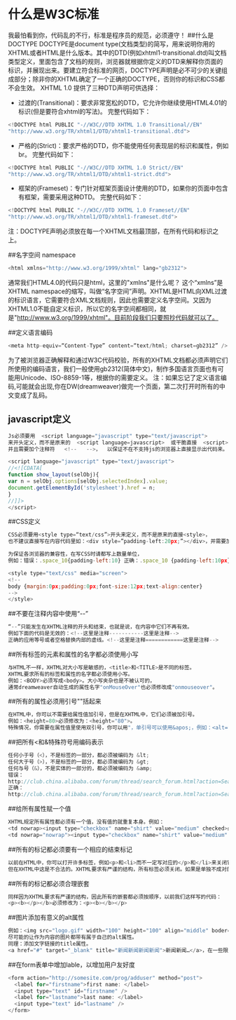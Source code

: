 # 什么是W3C标准
我最怕看到你，代码乱的不行，标准是程序员的规范，必须遵守！
##什么是DOCTYPE
DOCTYPE是document type(文档类型)的简写，用来说明你用的XHTML或者HTML是什么版本。其中的DTD(例如xhtml1-transitional.dtd)叫文档类型定义，里面包含了文档的规则，浏览器就根据你定义的DTD来解释你页面的标识，并展现出来。要建立符合标准的网页，DOCTYPE声明是必不可少的关键组成部分；除非你的XHTML确定了一个正确的DOCTYPE，否则你的标识和CSS都不会生效。
XHTML 1.0 提供了三种DTD声明可供选择：

+	过渡的(Transitional)：要求非常宽松的DTD，它允许你继续使用HTML4.01的标识(但是要符合xhtml的写法)。 
完整代码如下：

```js
<!DOCTYPE html PUBLIC "-//W3C//DTD XHTML 1.0 Transitional//EN" 
"http://www.w3.org/TR/xhtml1/DTD/xhtml1-transitional.dtd">
```

+	严格的(Strict)：要求严格的DTD，你不能使用任何表现层的标识和属性，例如br。 完整代码如下：

```js
<!DOCTYPE html PUBLIC "-//W3C//DTD XHTML 1.0 Strict//EN" 
"http://www.w3.org/TR/xhtml1/DTD/xhtml1-strict.dtd">
```

+	框架的(Frameset)：专门针对框架页面设计使用的DTD，如果你的页面中包含有框架，需要采用这种DTD。
完整代码如下：

```js
<!DOCTYPE html PUBLIC "-//W3C//DTD XHTML 1.0 Frameset//EN" 
"http://www.w3.org/TR/xhtml1/DTD/xhtml1-frameset.dtd">
```

注：DOCTYPE声明必须放在每一个XHTML文档最顶部，在所有代码和标识之上。

##名字空间 namespace
```js
<html xmlns="http://www.w3.org/1999/xhtml" lang="gb2312">
```

通常我们HTML4.0的代码只是html，这里的"xmlns"是什么呢？
这个“xmlns”是XHTML namespace的缩写，叫做“名字空间”声明。XHTML是HTML向XML过渡的标识语言，它需要符合XML文档规则，因此也需要定义名字空间。又因为XHTML1.0不能自定义标识，所以它的名字空间都相同，就是"http://www.w3.org/1999/xhtml"。目前阶段我们只要照抄代码就可以了。

##定义语言编码
```js
<meta http-equiv=“Content-Type” content=“text/html; charset=gb2312” />
```

为了被浏览器正确解释和通过W3C代码校验，所有的XHTML文档都必须声明它们所使用的编码语言，我们一般使用gb2312(简体中文)，制作多国语言页面也有可能用Unicode、ISO-8859-1等，根据你的需要定义。
注：如果忘记了定义语言编码,可能就会出现,你在DW(dreamweaver)做完一个页面，第二次打开时所有的中文变成了乱码。
##	javascript定义
```js
Js必须要用  <script language="javascript" type="text/javascript">
来开头定义，而不是原来的  <script language=javascript>  或干脆直接  <script>，
并且需要加个注释符   <!--   -->，  以保证不在不支持js的浏览器上直接显示出代码来。 

<script language="javascript" type="text/javascript"> 
//<![CDATA[ 
function show_layout(selObj){ 
var n = selObj.options[selObj.selectedIndex].value; 
document.getElementById('stylesheet').href = n; 
} 
//]]> 
</script> 
```
##CSS定义
```js
CSS必须要用<style type=“text/css”>开头来定义，而不是原来的直接<style>，
也不建议直接写在内容代码里如：<div style=”padding-left:20px;”></div>，并需要加个注释符<!-- --> 

为保证各浏览器的兼容性，在写CSS时请都写上数量单位，
例如：错误：.space_10{padding-left:10} 正确：.space_10 {padding-left:10px}

<style type="text/css" media="screen"> 
<!-- 
body {margin:0px;padding:0px;font-size:12px;text-align:center} 
--> 
</style>
```
##不要在注释内容中使用“--”
```js
“--”只能发生在XHTML注释的开头和结束，也就是说，在内容中它们不再有效。
例如下面的代码是无效的：<!--这里是注释-----------这里是注释-->
正确的应用等号或者空格替换内部的虚线。<!--这里是注释============这里是注释-->
```
##所有标签的元素和属性的名字都必须使用小写
```js
与HTML不一样，XHTML对大小写是敏感的，<title>和<TITLE>是不同的标签。
XHTML要求所有的标签和属性的名字都必须使用小写。
例如：<BODY>必须写成<body>。大小写夹杂也是不被认可的，
通常dreamweaver自动生成的属性名字"onMouseOver"也必须修改成"onmouseover"。
```
##所有的属性必须用引号""括起来
```js
在HTML中，你可以不需要给属性值加引号，但是在XHTML中，它们必须被加引号。
例如：<height=80>必须修改为：<height="80">。
特殊情况，你需要在属性值里使用双引号，你可以用"，单引号可以使用&apos;，例如：<alt="say&apos;hello&apos;">
```
##把所有<和&特殊符号用编码表示
```js
任何小于号（<），不是标签的一部分，都必须被编码为 &lt;
任何大于号（>），不是标签的一部分，都必须被编码为 &gt;
任何与号（&），不是实体的一部分的，都必须被编码为 &amp; 
错误：
http://club.china.alibaba.com/forum/thread/search_forum.html?action=SearchForum&doSearchForum=true&main=1&catcount=10&keywords=mp3 
正确：
http://club.china.alibaba.com/forum/thread/search_forum.html?action=SearchForum&amp;doSearchForum=true&amp;main=1&amp;catcount=10&amp;keywords=mp3
```
##给所有属性赋一个值
```js
XHTML规定所有属性都必须有一个值，没有值的就重复本身。例如： 
<td nowrap><input type="checkbox" name="shirt" value="medium" checked>必须修改为：
<td nowrap="nowrap"><input type="checkbox" name="shirt" value="medium" checked="checked" />
```
##所有的标记都必须要有一个相应的结束标记
```js
以前在HTML中，你可以打开许多标签，例如<p>和<li>而不一定写对应的</p>和</li>来关闭它们。
但在XHTML中这是不合法的。XHTML要求有严谨的结构，所有标签必须关闭。如果是单独不成对的标签，在标签最后加一个"/"来关闭它。 
```
##所有的标记都必须合理嵌套 
```js
同样因为XHTML要求有严谨的结构，因此所有的嵌套都必须按顺序，以前我们这样写的代码： 
<p><b></p></b>必须修改为：<p><b></b></p> 
```
##图片添加有意义的alt属性
```js
例如：<img src="logo.gif" width="100" height="100" align="middle" boder="0" alt="w3cschool" />
尽可能的让作为内容的图片都带有属于自己的alt属性。
同理：添加文字链接的title属性。
<a href="#" target="_blank" title="新闻新闻新闻新闻">新闻新闻…</a>，在一些限定字数的内容展示尤为重要，帮助显示不完成的内容显示完整，而不用考虑页面会因此而撑大
```

##在form表单中增加lable，以增加用户友好度 
```js
<form action="http://somesite.com/prog/adduser" method="post">
  <label for="firstname">first name: </label>
  <input type="text" id="firstname" />
  <label for="lastname">last name: </label>
  <input type="text" id="lastname" />
</form>

```